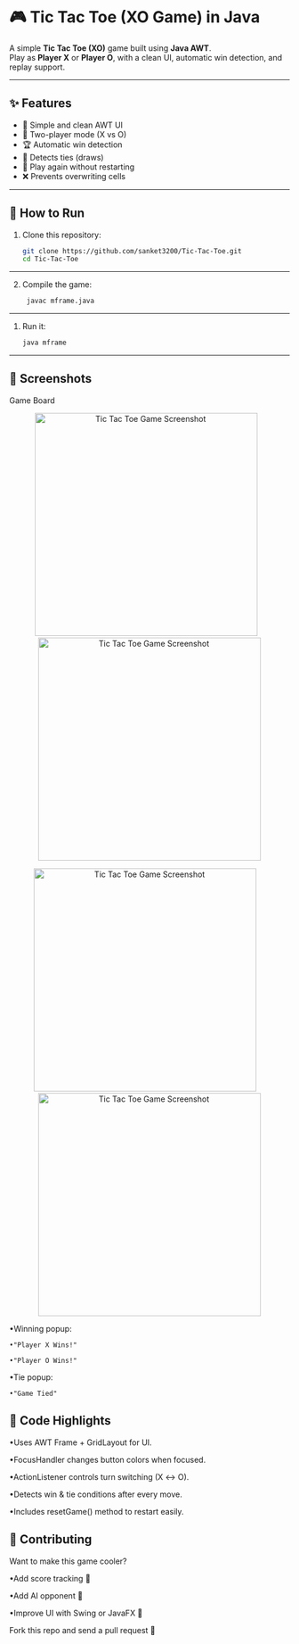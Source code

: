 
# 🎮 Tic Tac Toe (XO Game) in Java

A simple **Tic Tac Toe (XO)** game built using **Java AWT**.  
Play as **Player X** or **Player O**, with a clean UI, automatic win detection, and replay support.

---

## ✨ Features
- 🎨 Simple and clean AWT UI  
- 🔁 Two-player mode (X vs O)  
- 🏆 Automatic win detection  
- 🤝 Detects ties (draws)  
- 🔄 Play again without restarting  
- ❌ Prevents overwriting cells  

---

## 🚀 How to Run

1. Clone this repository:
   ```bash
   git clone https://github.com/sanket3200/Tic-Tac-Toe.git
   cd Tic-Tac-Toe

---

2. Compile the game:
   ```bash
    javac mframe.java

---

1. Run it:
   ```bash
   java mframe

---

## 📸 Screenshots

Game Board
<p align="center">
  <img src="screenshots/0.png" alt="Tic Tac Toe Game Screenshot" width="400"/>&nbsp;&nbsp;&nbsp;
   <img src="screenshots/1.png" alt="Tic Tac Toe Game Screenshot" width="400"/>
</p>

<p align="center">
  <img src="screenshots/2.png" alt="Tic Tac Toe Game Screenshot" width="400"/> &nbsp;&nbsp;&nbsp;
  <img src="screenshots/3.png" alt="Tic Tac Toe Game Screenshot" width="400"/>
</p>
•Winning popup:

    •"Player X Wins!"

    •"Player O Wins!"

•Tie popup:

    •"Game Tied"


## 🧩 Code Highlights

•Uses AWT Frame + GridLayout for UI.

•FocusHandler changes button colors when focused.

•ActionListener controls turn switching (X ↔ O).

•Detects win & tie conditions after every move.

•Includes resetGame() method to restart easily.

## 🤝 Contributing

Want to make this game cooler?

•Add score tracking 🏅

•Add AI opponent 🤖

•Improve UI with Swing or JavaFX 🎨

Fork this repo and send a pull request 🚀
